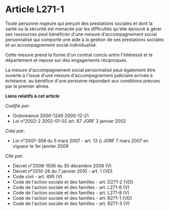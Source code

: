 # Article L271-1

Toute personne majeure qui perçoit des prestations sociales et dont la santé ou la sécurité est menacée par les difficultés
qu'elle éprouve à gérer ses ressources peut bénéficier d'une mesure d'accompagnement social personnalisé qui comporte une
aide à la gestion de ses prestations sociales et un accompagnement social individualisé.

Cette mesure prend la forme d'un contrat conclu entre l'intéressé et le département et repose sur des engagements
réciproques.

La mesure d'accompagnement social personnalisé peut également être ouverte à l'issue d'une mesure d'accompagnement judiciaire
arrivée à échéance, au bénéfice d'une personne répondant aux conditions prévues par le premier alinéa.

**Liens relatifs à cet article**

_Codifié par_:

  - Ordonnance 2000-1249 2000-12-21
  - Loi n°2002-2 2002-01-02 art. 87 JORF 3 janvier 2002

_Créé par_:

  - Loi n°2007-308 du 5 mars 2007 - art. 13 () JORF 7 mars 2007 en vigueur le 1er janvier 2009

_Cité par_:

  - Décret n°2008-1506 du 30 décembre 2008 (V)
  - Décret n°2010-26 du 7 janvier 2010 - art. 1 (VD)
  - Code civil - art. 495 (V)
  - Code de l'action sociale et des familles - art. D271-2 (VD)
  - Code de l'action sociale et des familles - art. L271-6 (V)
  - Code de l'action sociale et des familles - art. L271-8 (V)
  - Code de l'action sociale et des familles - art. R271-1 (VD)
  - Code de l'action sociale et des familles - art. R271-3 (V)
